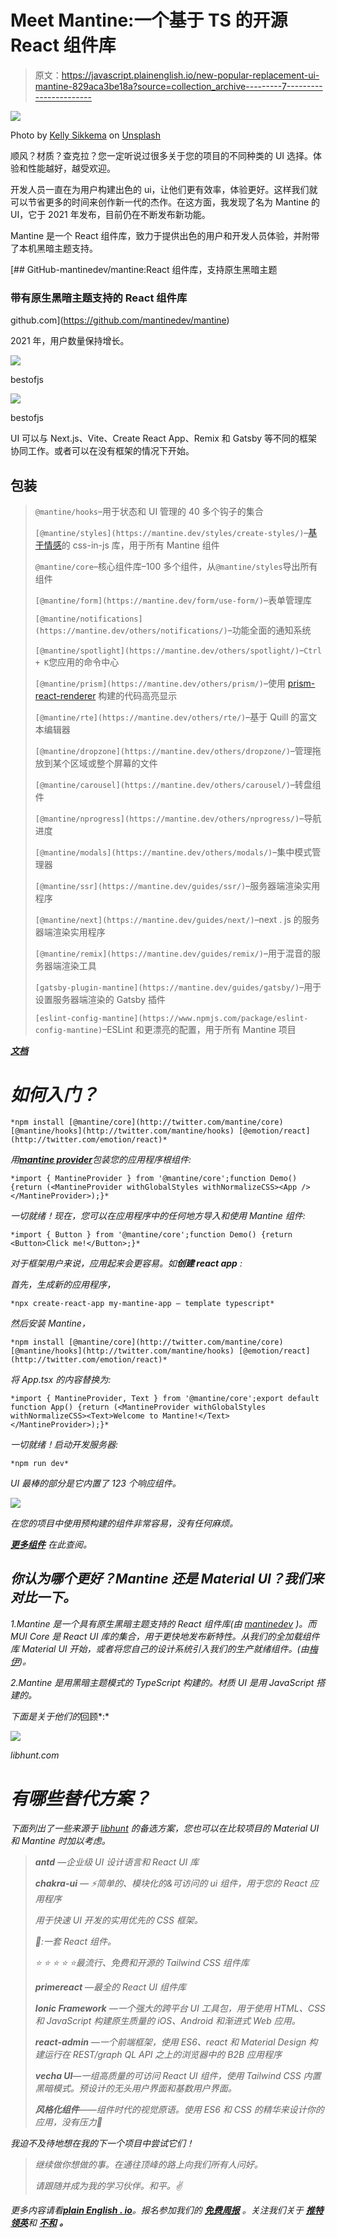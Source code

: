 # Meet Mantine:一个基于 TS 的开源 React 组件库

> 原文：<https://javascript.plainenglish.io/new-popular-replacement-ui-mantine-829aca3be18a?source=collection_archive---------7----------------------->

![](img/ebdd7307ed93deee99b035332d942c6d.png)

Photo by [Kelly Sikkema](https://unsplash.com/@kellysikkema?utm_source=medium&utm_medium=referral) on [Unsplash](https://unsplash.com?utm_source=medium&utm_medium=referral)

顺风？材质？查克拉？您一定听说过很多关于您的项目的不同种类的 UI 选择。体验和性能越好，越受欢迎。

开发人员一直在为用户构建出色的 ui，让他们更有效率，体验更好。这样我们就可以节省更多的时间来创作新一代的杰作。在这方面，我发现了名为 Mantine 的 UI，它于 2021 年发布，目前仍在不断发布新功能。

Mantine 是一个 React 组件库，致力于提供出色的用户和开发人员体验，并附带了本机黑暗主题支持。

[](https://github.com/mantinedev/mantine) [## GitHub-mantinedev/mantine:React 组件库，支持原生黑暗主题

### 带有原生黑暗主题支持的 React 组件库

github.com](https://github.com/mantinedev/mantine) 

2021 年，用户数量保持增长。

![](img/da94fb7a1266f2a182033eb27c1cf17b.png)

bestofjs

![](img/bd7432dd75ee84c111f480fa6833cb07.png)

bestofjs

UI 可以与 Next.js、Vite、Create React App、Remix 和 Gatsby 等不同的框架协同工作。或者可以在没有框架的情况下开始。

## 包装

> `@mantine/hooks`–用于状态和 UI 管理的 40 多个钩子的集合
> 
> `[@mantine/styles](https://mantine.dev/styles/create-styles/)`–[基于情感](https://emotion.sh/)的 css-in-js 库，用于所有 Mantine 组件
> 
> `@mantine/core`–核心组件库–100 多个组件，从`@mantine/styles`导出所有组件
> 
> `[@mantine/form](https://mantine.dev/form/use-form/)`–表单管理库
> 
> `[@mantine/notifications](https://mantine.dev/others/notifications/)`–功能全面的通知系统
> 
> `[@mantine/spotlight](https://mantine.dev/others/spotlight/)`–`Ctrl + K`您应用的命令中心
> 
> `[@mantine/prism](https://mantine.dev/others/prism/)`–使用 [prism-react-renderer](https://github.com/FormidableLabs/prism-react-renderer) 构建的代码高亮显示
> 
> `[@mantine/rte](https://mantine.dev/others/rte/)`–基于 Quill 的富文本编辑器
> 
> `[@mantine/dropzone](https://mantine.dev/others/dropzone/)`–管理拖放到某个区域或整个屏幕的文件
> 
> `[@mantine/carousel](https://mantine.dev/others/carousel/)`–转盘组件
> 
> `[@mantine/nprogress](https://mantine.dev/others/nprogress/)`–导航进度
> 
> `[@mantine/modals](https://mantine.dev/others/modals/)`–集中模式管理器
> 
> `[@mantine/ssr](https://mantine.dev/guides/ssr/)`–服务器端渲染实用程序
> 
> `[@mantine/next](https://mantine.dev/guides/next/)`–next . js 的服务器端渲染实用程序
> 
> `[@mantine/remix](https://mantine.dev/guides/remix/)`–用于混音的服务器端渲染工具
> 
> `[gatsby-plugin-mantine](https://mantine.dev/guides/gatsby/)`–用于设置服务器端渲染的 Gatsby 插件
> 
> `[eslint-config-mantine](https://www.npmjs.com/package/eslint-config-mantine)`–ESLint 和更漂亮的配置，用于所有 Mantine 项目

*[***文档***](https://mantine.dev/pages/getting-started/)*

# *如何入门？*

```
*npm install [@mantine/core](http://twitter.com/mantine/core) [@mantine/hooks](http://twitter.com/mantine/hooks) [@emotion/react](http://twitter.com/emotion/react)*
```

*用[**mantine provider**](https://mantine.dev/theming/mantine-provider/)包装您的应用程序根组件:*

```
*import { MantineProvider } from '@mantine/core';function Demo() {return (<MantineProvider withGlobalStyles withNormalizeCSS><App /></MantineProvider>);}*
```

*一切就绪！现在，您可以在应用程序中的任何地方导入和使用 Mantine 组件:*

```
*import { Button } from '@mantine/core';function Demo() {return <Button>Click me!</Button>;}*
```

*对于框架用户来说，应用起来会更容易。如**创建 react app** :*

*首先，生成新的应用程序，*

```
*npx create-react-app my-mantine-app — template typescript*
```

*然后安装 Mantine，*

```
*npm install [@mantine/core](http://twitter.com/mantine/core) [@mantine/hooks](http://twitter.com/mantine/hooks) [@emotion/react](http://twitter.com/emotion/react)*
```

*将 App.tsx 的内容替换为:*

```
*import { MantineProvider, Text } from '@mantine/core';export default function App() {return (<MantineProvider withGlobalStyles withNormalizeCSS><Text>Welcome to Mantine!</Text></MantineProvider>);}*
```

*一切就绪！启动开发服务器:*

```
*npm run dev*
```

*UI 最棒的部分是它内置了 123 个响应组件。*

*![](img/8cffe30fcf76fec0604c555f76176f62.png)*

*在您的项目中使用预构建的组件非常容易，没有任何麻烦。*

*[***更多组件***](https://ui.mantine.dev/) 在此查阅。*

## *你认为哪个更好？Mantine 还是 Material UI？我们来对比一下。*

*1.Mantine 是一个具有原生黑暗主题支持的 React 组件库(由 [mantinedev](https://github.com/mantinedev/mantine) )。而 MUI Core 是 React UI 库的集合，用于更快地发布新特性。从我们的全加载组件库 Material UI 开始，或者将您自己的设计系统引入我们的生产就绪组件。(由[梅伊](https://mui.com/))。*

*2.Mantine 是用黑暗主题模式的 TypeScript 构建的。材质 UI 是用 JavaScript 搭建的。*

*下面是关于他们的*回顾*:*

*![](img/ef84c2e0d61fc91a4abdf0bb9b19a8be.png)*

*libhunt.com*

# *有哪些替代方案？*

*下面列出了一些来源于 [libhunt](https://www.libhunt.com/compare-mantine-vs-material-ui) 的备选方案，您也可以在比较项目的 Material UI 和 Mantine 时加以考虑。*

> ***antd** —企业级 UI 设计语言和 React UI 库*
> 
> ***chakra-ui** — ⚡️简单的、模块化的&可访问的 ui 组件，用于您的 React 应用程序*
> 
> *用于快速 UI 开发的实用优先的 CSS 框架。*
> 
> *🧱:一套 React 组件。*
> 
> *⭐️ ⭐️ ⭐️ ⭐️ ⭐️最流行、免费和开源的 Tailwind CSS 组件库*
> 
> ***primereact** —最全的 React UI 组件库*
> 
> ***Ionic Framework** —一个强大的跨平台 UI 工具包，用于使用 HTML、CSS 和 JavaScript 构建原生质量的 iOS、Android 和渐进式 Web 应用。*
> 
> ***react-admin** —一个前端框架，使用 ES6、react 和 Material Design 构建运行在 REST/graph QL API 之上的浏览器中的 B2B 应用程序*
> 
> ***vecha UI**—一组高质量的可访问 React UI 组件，使用 Tailwind CSS 内置黑暗模式。预设计的无头用户界面和基数用户界面。*
> 
> ***风格化组件**——组件时代的视觉原语。使用 ES6 和 CSS 的精华来设计你的应用，没有压力💅*

*我迫不及待地想在我的下一个项目中尝试它们！*

> *继续做你想做的事。在通往顶峰的路上向我们所有人问好。*
> 
> *请跟随并成为我的学习伙伴。和平。✌️*

**更多内容请看*[***plain English . io***](https://plainenglish.io/)*。报名参加我们的* [***免费周报***](http://newsletter.plainenglish.io/) *。关注我们关于* [***推特***](https://twitter.com/inPlainEngHQ)[***领英***](https://www.linkedin.com/company/inplainenglish/)**和* [***不和***](https://discord.gg/GtDtUAvyhW) ***。*****